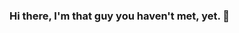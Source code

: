 ### Hi there, I'm that guy you haven't met, yet. 👋

<!-- [![Anurag's GitHub stats](https://github-readme-stats.vercel.app/api?username=diegofigmedeiros&show_icons=true&theme=github_dark&title_color=fe428e&icon_color=f8d847&locale=en&hide_border=true&count_private=true&include_all_commits=true&hide=issues&hide_rank=true)](https://github.com/diegofigmedeiros)

[![Top Langs](https://github-readme-stats.vercel.app/api/top-langs/?username=diegofigmedeiros&theme=github_dark&langs_count=10&locale=en&hide_border=true&layout=compact&title_color=fe428e)](https://github.com/diegofigmedeiros) -->

<!-- <details>
  <summary>Credits</summary><br/>
    

[![anuraghazra](https://badgen.net/badge/icon/anuraghazra/anuraghazra?icon=github&label)](https://github.com/anuraghazra/github-readme-stats)
</details> -->
